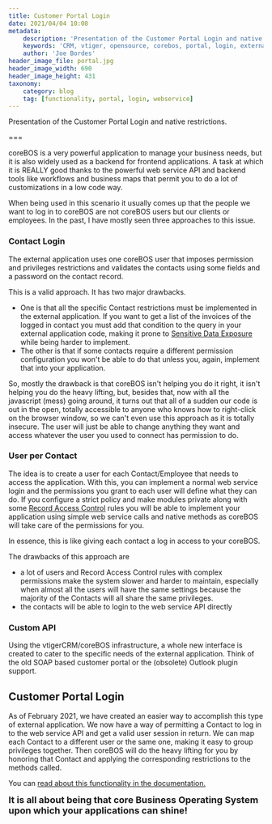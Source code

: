 ```yaml
---
title: Customer Portal Login
date: 2021/04/04 10:08
metadata:
    description: 'Presentation of the Customer Portal Login and native restrictions.'
    keywords: 'CRM, vtiger, opensource, corebos, portal, login, external, web service'
    author: 'Joe Bordes'
header_image_file: portal.jpg
header_image_width: 690
header_image_height: 431
taxonomy:
    category: blog
    tag: [functionality, portal, login, webservice]
---
```


Presentation of the Customer Portal Login and native restrictions.

===

coreBOS is a very powerful application to manage your business needs, but it is also widely used as a backend for frontend applications. A task at which it is REALLY good thanks to the powerful web service API and backend tools like workflows and business maps that permit you to do a lot of customizations in a low code way.

When being used in this scenario it usually comes up that the people we want to log in to coreBOS are not coreBOS users but our clients or employees. In the past, I have mostly seen three approaches to this issue.

### Contact Login

The external application uses one coreBOS user that imposes permission and privileges restrictions and validates the contacts using some fields and a password on the contact record.

This is a valid approach. It has two major drawbacks.

- One is that all the specific Contact restrictions must be implemented in the external application. If you want to get a list of the invoices of the logged in contact you must add that condition to the query in your external application code, making it prone to [Sensitive Data Exposure](https://owasp.org/www-project-top-ten/2017/A3_2017-Sensitive_Data_Exposure) while being harder to implement.
- The other is that if some contacts require a different permission configuration you won't be able to do that unless you, again, implement that into your application.

So, mostly the drawback is that coreBOS isn't helping you do it right, it isn't helping you do the heavy lifting, but, besides that, now with all the javascript (mess) going around, it turns out that all of a sudden our code is out in the open, totally accessible to anyone who knows how to right-click on the browser window, so we can't even use this approach as it is totally insecure. The user will just be able to change anything they want and access whatever the user you used to connect has permission to do.

### User per Contact

The idea is to create a user for each Contact/Employee that needs to access the application. With this, you can implement a normal web service login and the permissions you grant to each user will define what they can do. If you configure a strict policy and make modules private along with some [Record Access Control](https://corebos.com/documentation/doku.php?id=en:adminmanual:businessmappings:record_access_control&noprocess=1) rules you will be able to implement your application using simple web service calls and native methods as coreBOS will take care of the permissions for you.

In essence, this is like giving each contact a log in access to your coreBOS.

The drawbacks of this approach are

- a lot of users and Record Access Control rules with complex permissions make the system slower and harder to maintain, especially when almost all the users will have the same settings because the majority of the Contacts will all share the same privileges.
- the contacts will be able to login to the web service API directly

### Custom API

Using the vtigerCRM/coreBOS infrastructure, a whole new interface is created to cater to the specific needs of the external application. Think of the old SOAP based customer portal or the (obsolete) Outlook plugin support.

## Customer Portal Login

As of February 2021, we have created an easier way to accomplish this type of external application. We now have a way of permitting a Contact to log in to the web service API and get a valid user session in return. We can map each Contact to a different user or the same one, making it easy to group privileges together. Then coreBOS will do the heavy lifting for you by honoring that Contact and applying the corresponding restrictions to the methods called.

You can [read about this functionality in the documentation.](https://corebos.com/documentation/doku.php?id=en:devel:corebosws:manual:portallogin&noprocess=1)

**<span style="font-size:large">It is all about being that core Business Operating System upon which your applications can shine!</span>**
